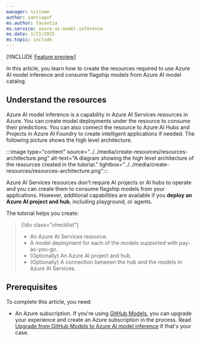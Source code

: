 ```yaml
---
manager: nitinme
author: santiagxf
ms.author: fasantia 
ms.service: azure-ai-model-inference
ms.date: 1/21/2025
ms.topic: include
---
```


[!INCLUDE [Feature preview](../../../../ai-studio/includes/feature-preview.md)]

In this article, you learn how to create the resources required to use Azure AI model inference and consume flagship models from Azure AI model catalog.

## Understand the resources

Azure AI model inference is a capability in Azure AI Services resources in Azure. You can create model deployments under the resource to consume their predictions. You can also connect the resource to Azure AI Hubs and Projects in Azure AI Foundry to create intelligent applications if needed. The following picture shows the high level architecture.

:::image type="content" source="../../media/create-resources/resources-architecture.png" alt-text="A diagram showing the high level architecture of the resources created in the tutorial." lightbox="../../media/create-resources/resources-architecture.png":::

Azure AI Services resources don't require AI projects or AI hubs to operate and you can create them to consume flagship models from your applications. However, additional capabilities are available if you **deploy an Azure AI project and hub**, including playground, or agents.

The tutorial helps you create:

> [!div class="checklist"]
> * An Azure AI Services resource.
> * A model deployment for each of the models supported with pay-as-you-go.
> * (Optionally) An Azure AI project and hub.
> * (Optionally) A connection between the hub and the models in Azure AI Services.

## Prerequisites

To complete this article, you need:

* An Azure subscription. If you're using [GitHub Models](https://docs.github.com/en/github-models/), you can upgrade your experience and create an Azure subscription in the process. Read [Upgrade from GitHub Models to Azure AI model inference](../../how-to/quickstart-github-models.md) if that's your case.